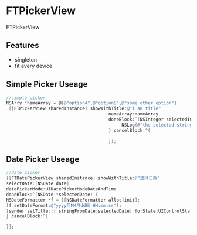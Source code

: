 # FTPickerView
FTPickerView

## Features
- singleton
- fit every device

## Simple Picker Useage

```objective-c
//simple picker
NSArry *nameArray = @[@"optionA",@"optionB",@"some other option"]
 [[FTPickerView sharedInstance] showWithTitle:@"i am title"
                                       nameArray:nameArray
                                       doneBlock:^(NSInteger selectedIndex) {
                                       		NSLog(@"the selected string is: %@",nameArray[selectedIndex]);
                                       } cancelBlock:^{

                                       }];
```

## Date Picker Useage

```objective-c
//date picker
[[FTDatePickerView sharedInstance] showWithTitle:@"选择日期"
selectDate:[NSDate date]
datePickerMode:UIDatePickerModeDateAndTime
doneBlock:^(NSDate *selectedDate) {
NSDateFormatter *f = [[NSDateFormatter alloc]init];
[f setDateFormat:@"yyyy年MM月dd日 HH:mm:ss"];
[sender setTitle:[f stringFromDate:selectedDate] forState:UIControlStateNormal];
} cancelBlock:^{

}];
```
